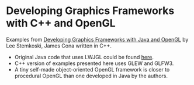 # Developing Graphics Frameworks with C++ and OpenGL

Examples from [Developing Graphics Frameworks with Java and OpenGL](https://www.routledge.com/Developing-Graphics-Frameworks-with-Java-and-OpenGL/Stemkoski-Cona/p/book/9780367720698) by Lee Stemkoski, James Cona written in C++.

- Original Java code that uses LWJGL could be found [here](https://github.com/stemkoski/Graphics-Framework-Java).
- C++ version of examples presented here uses GLEW and GLFW3.
- A tiny self-made object-oriented OpenGL framework is closer to procedural OpenGL than one developed in Java by the authors.
